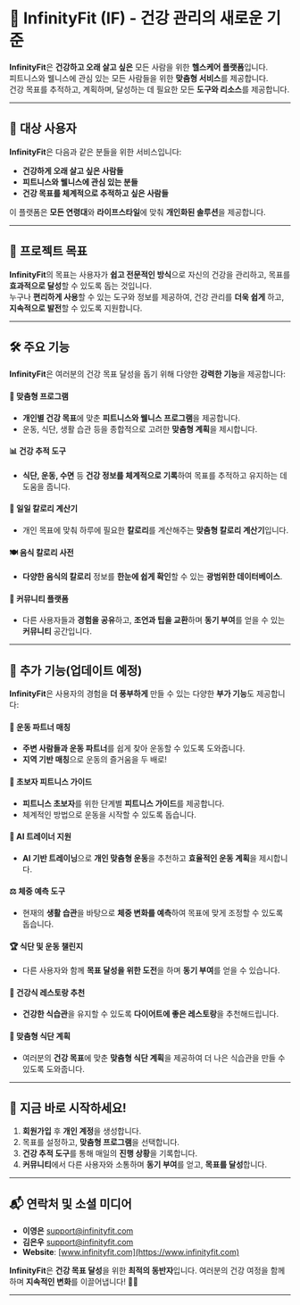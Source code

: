 # 🌟 InfinityFit (IF) - 건강 관리의 새로운 기준

**InfinityFit**은 **건강하고 오래 살고 싶은** 모든 사람을 위한 **헬스케어 플랫폼**입니다.  
피트니스와 웰니스에 관심 있는 모든 사람들을 위한 **맞춤형 서비스**를 제공합니다.  
건강 목표를 추적하고, 계획하며, 달성하는 데 필요한 모든 **도구와 리소스**를 제공합니다.

---

## 🎯 **대상 사용자**

**InfinityFit**은 다음과 같은 분들을 위한 서비스입니다:

- **건강하게 오래 살고 싶은 사람들**
- **피트니스와 웰니스에 관심 있는 분들**
- **건강 목표를 체계적으로 추적하고 싶은 사람들**

이 플랫폼은 **모든 연령대**와 **라이프스타일**에 맞춰 **개인화된 솔루션**을 제공합니다.

---

## 🏁 **프로젝트 목표**

**InfinityFit**의 목표는 사용자가 **쉽고 전문적인 방식**으로 자신의 건강을 관리하고, 목표를 **효과적으로 달성**할 수 있도록 돕는 것입니다.  
누구나 **편리하게 사용**할 수 있는 도구와 정보를 제공하여, 건강 관리를 **더욱 쉽게** 하고, **지속적으로 발전**할 수 있도록 지원합니다.

---

## 🛠️ **주요 기능**

**InfinityFit**은 여러분의 건강 목표 달성을 돕기 위해 다양한 **강력한 기능**을 제공합니다:

#### 💪 **맞춤형 프로그램**
- **개인별 건강 목표**에 맞춘 **피트니스와 웰니스 프로그램**을 제공합니다.  
- 운동, 식단, 생활 습관 등을 종합적으로 고려한 **맞춤형 계획**을 제시합니다.

#### 📊 **건강 추적 도구**
- **식단, 운동, 수면** 등 **건강 정보를 체계적으로 기록**하여 목표를 추적하고 유지하는 데 도움을 줍니다.

#### 🍏 **일일 칼로리 계산기**
- 개인 목표에 맞춰 하루에 필요한 **칼로리**를 계산해주는 **맞춤형 칼로리 계산기**입니다.

#### 🍽️ **음식 칼로리 사전**
- **다양한 음식의 칼로리** 정보를 **한눈에 쉽게 확인**할 수 있는 **광범위한 데이터베이스**.

#### 💬 **커뮤니티 플랫폼**
- 다른 사용자들과 **경험을 공유**하고, **조언과 팁을 교환**하며 **동기 부여**를 얻을 수 있는 **커뮤니티** 공간입니다.

---

## 🔧 **추가 기능(업데이트 예정)**

**InfinityFit**은 사용자의 경험을 **더 풍부하게** 만들 수 있는 다양한 **부가 기능**도 제공합니다:

#### 🤝 **운동 파트너 매칭**
- **주변 사람들과 운동 파트너**를 쉽게 찾아 운동할 수 있도록 도와줍니다.  
- **지역 기반 매칭**으로 운동의 즐거움을 두 배로!

#### 🏅 **초보자 피트니스 가이드**
- **피트니스 초보자**를 위한 단계별 **피트니스 가이드**를 제공합니다.  
- 체계적인 방법으로 운동을 시작할 수 있도록 돕습니다.

#### 🤖 **AI 트레이너 지원**
- **AI 기반 트레이닝**으로 **개인 맞춤형 운동**을 추천하고 **효율적인 운동 계획**을 제시합니다.

#### ⚖️ **체중 예측 도구**
- 현재의 **생활 습관**을 바탕으로 **체중 변화를 예측**하여 목표에 맞게 조정할 수 있도록 돕습니다.

#### 🏆 **식단 및 운동 챌린지**
- 다른 사용자와 함께 **목표 달성을 위한 도전**을 하며 **동기 부여**를 얻을 수 있습니다.

#### 🍴 **건강식 레스토랑 추천**
- **건강한 식습관**을 유지할 수 있도록 **다이어트에 좋은 레스토랑**을 추천해드립니다.

#### 🥗 **맞춤형 식단 계획**
- 여러분의 **건강 목표**에 맞춘 **맞춤형 식단 계획**을 제공하여 더 나은 식습관을 만들 수 있도록 도와줍니다.

---

## 📲 **지금 바로 시작하세요!**

1. **회원가입** 후 **개인 계정**을 생성합니다.
2. 목표를 설정하고, **맞춤형 프로그램**을 선택합니다.
3. **건강 추적 도구**를 통해 매일의 **진행 상황**을 기록합니다.
4. **커뮤니티**에서 다른 사용자와 소통하며 **동기 부여**를 얻고, **목표를 달성**합니다.

---

## 📬 **연락처 및 소셜 미디어**

- **이영은** [support@infinityfit.com](mailto:lyeongeun1010@naver.com)
- **김은우** [support@infinityfit.com](mailto:dmsdn01@naver.com)
- **Website**: [www.infinityfit.com](https://www.infinityfit.com)

**InfinityFit**은 **건강 목표 달성**을 위한 **최적의 동반자**입니다. 여러분의 건강 여정을 함께하며 **지속적인 변화**를 이끌어냅니다! 💪🌱

---
